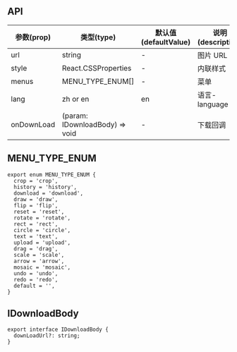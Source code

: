 ## API

| 参数(prop) | 类型(type)                     | 默认值(defaultValue) | 说明(description) |
| ---------- | ------------------------------ | -------------------- | ----------------- |
| url        | string                         | -                    | 图片 URL          |
| style      | React.CSSProperties            | -                    | 内联样式          |
| menus      | MENU_TYPE_ENUM[]               | -                    | 菜单              |
| lang       | zh or en                       | en                   | 语言-language     |
| onDownLoad | (param: IDownloadBody) => void | -                    | 下载回调          |

## MENU_TYPE_ENUM

```
export enum MENU_TYPE_ENUM {
  crop = 'crop',
  history = 'history',
  download = 'download',
  draw = 'draw',
  flip = 'flip',
  reset = 'reset',
  rotate = 'rotate',
  rect = 'rect',
  circle = 'circle',
  text = 'text',
  upload = 'upload',
  drag = 'drag',
  scale = 'scale',
  arrow = 'arrow',
  mosaic = 'mosaic',
  undo = 'undo',
  redo = 'redo',
  default = '',
}
```

## IDownloadBody

```
export interface IDownloadBody {
  downLoadUrl?: string;
}
```
